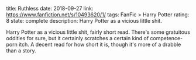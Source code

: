title: Ruthless
date: 2018-09-27
link: https://www.fanfiction.net/s/10493620/1/
tags: FanFic > Harry Potter
rating: 8
state: complete
description: Harry Potter as a vicious little shit.

Harry Potter as a vicious little shit, fairly short read. There's some
gratuitous oddities for sure, but it certainly scratches a certain kind of
competence-porn itch. A decent read for how short it is, though it's more of a
drabble than a story.

